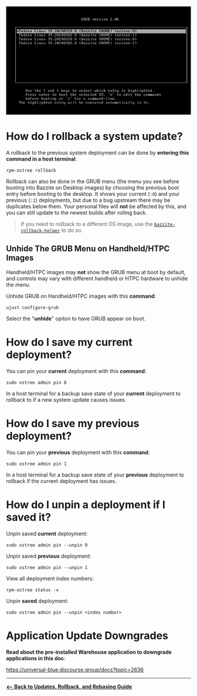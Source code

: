 <!-- ANCHOR: METADATA -->
<!--{"url_discourse": "https://universal-blue.discourse.group/docs?topic=2644", "fetched_at": "2024-09-03 16:43:14.300522+00:00"}-->
<!-- ANCHOR_END: METADATA -->

![GRUB Menu|690x402](../../img/GRUB_Menu.png)

# How do I rollback a system update?

A rollback to the previous system deployment can be done by **entering this command in a host terminal**: 
```command
rpm-ostree rollback
``` 
Rollback can also be done in the GRUB menu (the menu you see before booting into Bazzite on Desktop images) by choosing the previous boot entry before booting to the desktop.  It shows your current (`:0`) and your previous (`:1`) deployments, but due to a bug upstream there may be duplicates below them.  Your personal files will **not** be affected by this, and you can still update to the newest builds after rolling back.

>If you need to rollback to a different OS image, use the [`bazzite-rollback-helper`](./bazzite_rollback_helper.md) to do so.

## Unhide The GRUB Menu on Handheld/HTPC Images

Handheld/HTPC images may **not** show the GRUB menu at boot by default, and controls may vary with different handheld or HTPC hardware to unhide the menu.

Unhide GRUB on Handheld/HTPC images with this **command**:

```
ujust configure-grub
```
Select the "**unhide**" opiton to have GRUB appear on boot.

# How do I save my **current** deployment?

You can pin your **current** deployment with this **command**:
```command
sudo ostree admin pin 0
``` 
In a host terminal for a backup save state of your **current** deployment to rollback to if a new system update causes issues. 

# How do I save my **previous** deployment?

You can pin your **previous** deployment with this **command**:
```command
sudo ostree admin pin 1
``` 
In a host terminal for a backup save state of your **previous** deployment to rollback if the current deployment has issues.

# How do I unpin a deployment if I saved it?


Unpin saved **current** deployment:
```command
sudo ostree admin pin --unpin 0
```

Unpin saved **previous** deployment:

```command
sudo ostree admin pin --unpin 1
```

View all deployment index numbers:

```command
rpm-ostree status -v
```

Unpin **saved** deployment:
```command
sudo ostree admin pin --unpin <index number>
```

# Application Update Downgrades

**Read about the pre-installed Warehouse application to downgrade applications in this doc**:

https://universal-blue.discourse.group/docs?topic=2636

<hr>

[**<-- Back to Updates, Rollback, and Rebasing Guide**](./index.md)